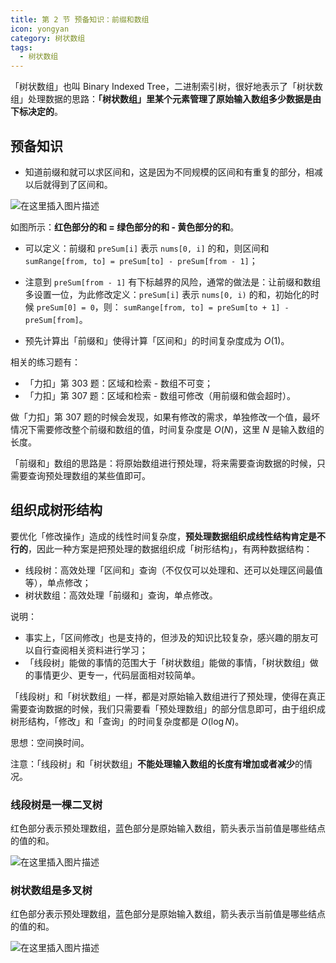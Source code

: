 ```yaml
---
title: 第 2 节 预备知识：前缀和数组
icon: yongyan
category: 树状数组
tags:
  - 树状数组
---
```


「树状数组」也叫 Binary Indexed Tree，二进制索引树，很好地表示了「树状数组」处理数据的思路：**「树状数组」里某个元素管理了原始输入数组多少数据是由下标决定的**。

## 预备知识


+ 知道前缀和就可以求区间和，这是因为不同规模的区间和有重复的部分，相减以后就得到了区间和。

![在这里插入图片描述](https://pic.leetcode-cn.com/aba1fdd954062295bb641be1b32251adf8e7253892bcac6497fcebf1509a8f97.png)

如图所示：**红色部分的和 = 绿色部分的和 - 黄色部分的和**。

+ 可以定义：前缀和 `preSum[i]` 表示 `nums[0, i]` 的和，则区间和  `sumRange[from, to] = preSum[to] - preSum[from - 1]`； 
+ 注意到 `preSum[from - 1]` 有下标越界的风险，通常的做法是：让前缀和数组多设置一位，为此修改定义：`preSum[i]` 表示 `nums[0, i)` 的和，初始化的时候 `preSum[0] = 0`，则： `sumRange[from, to] = preSum[to + 1] - preSum[from]`。

+ 预先计算出「前缀和」使得计算「区间和」的时间复杂度成为 $O(1)$。

相关的练习题有：

+ 「力扣」第 303 题：区域和检索 - 数组不可变；
+ 「力扣」第 307 题：区域和检索 - 数组可修改（用前缀和做会超时）。

做「力扣」第 307 题的时候会发现，如果有修改的需求，单独修改一个值，最坏情况下需要修改整个前缀和数组的值，时间复杂度是 $O(N)$，这里 $N$ 是输入数组的长度。

「前缀和」数组的思路是：将原始数组进行预处理，将来需要查询数据的时候，只需要查询预处理数组的某些值即可。

## 组织成树形结构

要优化「修改操作」造成的线性时间复杂度，**预处理数据组织成线性结构肯定是不行的**，因此一种方案是把预处理的数据组织成「树形结构」，有两种数据结构：

+ 线段树：高效处理「区间和」查询（不仅仅可以处理和、还可以处理区间最值等），单点修改；
+ 树状数组：高效处理「前缀和」查询，单点修改。

说明：

+ 事实上，「区间修改」也是支持的，但涉及的知识比较复杂，感兴趣的朋友可以自行查阅相关资料进行学习；
+ 「线段树」能做的事情的范围大于「树状数组」能做的事情，「树状数组」做的事情更少、更专一，代码层面相对较简单。

「线段树」和「树状数组」一样，都是对原始输入数组进行了预处理，使得在真正需要查询数据的时候，我们只需要看「预处理数组」的部分信息即可，由于组织成树形结构，「修改」和「查询」的时间复杂度都是 $O(\log N)$。

思想：空间换时间。

注意：「线段树」和「树状数组」**不能处理输入数组的长度有增加或者减少**的情况。

### 线段树是一棵二叉树

红色部分表示预处理数组，蓝色部分是原始输入数组，箭头表示当前值是哪些结点的值的和。

![在这里插入图片描述](https://pic.leetcode-cn.com/c08d174b2046e57178c20098f613a55740a5e896181526b144d15bdf7666452a.png)

### 树状数组是多叉树

红色部分表示预处理数组，蓝色部分是原始输入数组，箭头表示当前值是哪些结点的值的和。

![在这里插入图片描述](https://pic.leetcode-cn.com/257e6c5742751f7cfdfd0704e7380ceccbd123335347a589165d74fa7ad11d40.png)

